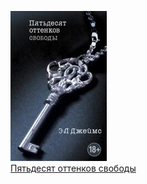 ![](Пятьдесят%20оттенков%20свободы.jpg)  
[Пятьдесят оттенков свободы](Пятьдесят%20оттенков%20свободы.txt)
